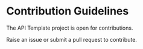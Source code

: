 # Contribution Guidelines

The API Template project is open for contributions.

Raise an issue or submit a pull request to contribute.